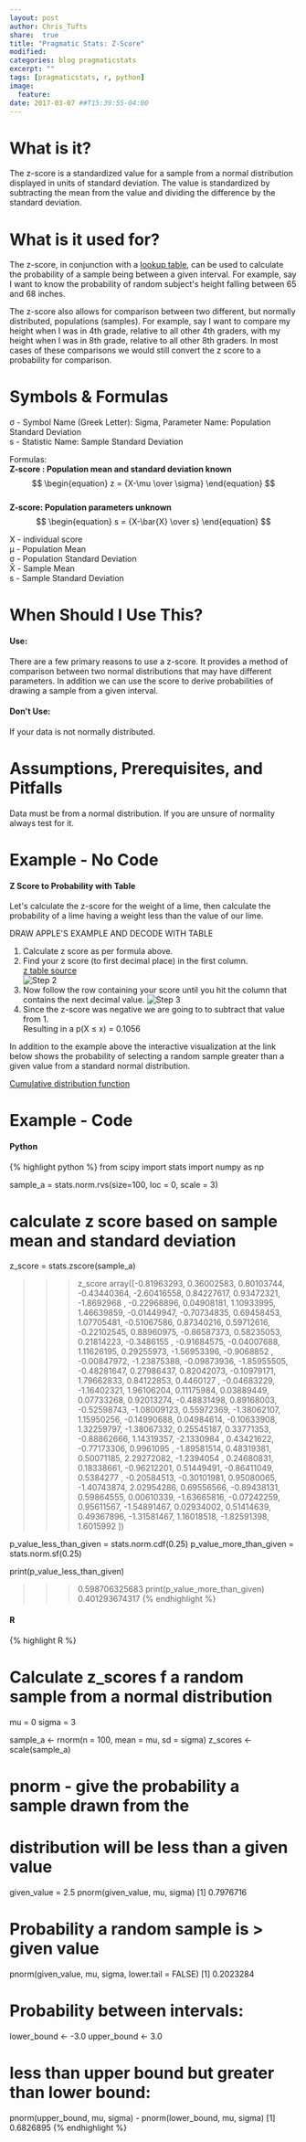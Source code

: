 ```yaml
---
layout: post
author: Chris_Tufts
share:  true
title: "Pragmatic Stats: Z-Score"
modified:
categories: blog pragmaticstats
excerpt: ""
tags: [pragmaticstats, r, python]
image:
  feature:
date: 2017-03-07 ##T15:39:55-04:00
---
```


# What is it?
The z-score is a standardized value for a sample from a normal distribution
displayed in units of standard deviation. The
value is standardized by subtracting the mean from the value and dividing the
difference by the standard deviation.

# What is it used for?
The z-score, in conjunction with a [lookup table](http://www.sjsu.edu/faculty/gerstman/EpiInfo/z-table.htm), can be used to calculate
the probability of a sample being between a given interval. For example,
say I want to know the probability of random subject's height falling between
65 and 68 inches.

The z-score also allows for comparison between two different, but normally
distributed, populations (samples). For example, say I want to compare my
height when I was in 4th grade, relative to all other 4th graders, with
my height when I was in 8th grade, relative to all other 8th graders. In
most cases of these comparisons we would still convert the z score to a probability
for comparison.

# Symbols & Formulas
&sigma; - Symbol Name (Greek Letter): Sigma,
  Parameter Name: Population Standard Deviation<br/>
s - Statistic Name: Sample Standard Deviation

Formulas:<br />
<b>Z-score : Population mean and standard deviation known</b><br/>
<span>
$$
\begin{equation}
z = {X-\mu \over \sigma}
\end{equation}
$$
</span><br/>
<b>Z-score: Population parameters unknown</b><br/>
<span>
$$
\begin{equation}
s = {X-\bar{X} \over s}
\end{equation}
$$
</span>


X - individual score<br/>
&mu; - Population Mean<br />
&sigma; - Population Standard Deviation<br/>
X&#772; - Sample Mean<br/>
s - Sample Standard Deviation

# When Should I Use This?

#### Use:

There are a few primary reasons to use a z-score. It provides a method of
comparison between two normal distributions that may have different parameters.
In addition we can use the score to derive probabilities of drawing a sample
from a given interval.

#### Don't Use:
If your data is not normally distributed.

# Assumptions, Prerequisites, and Pitfalls
Data must be from a normal distribution. If you are unsure of normality always
test for it.

# Example - No Code

#### Z Score to Probability with Table
Let's calculate the z-score for the weight of a lime, then calculate
the probability of a lime having a weight less than the value of our lime.

DRAW APPLE'S EXAMPLE  AND DECODE WITH TABLE

1. Calculate z score as per formula above.
2. Find your z score (to first decimal place) in the first column.<br/>
[z table source](http://www.sjsu.edu/faculty/gerstman/EpiInfo/z-table.htm)<br/>
![Step 2](/images/pragmatic_stats_zscore/ztable_step1.png)<br/>
3. Now follow the row containing your score until you hit the column
that contains the next decimal value.
![Step 3](/images/pragmatic_stats_zscore/ztable_step2.png)
4. Since the z-score was negative we are going to to subtract that value from 1.
<br/>Resulting in a p(X &le; x) = 0.1056 

In addition to the example above the interactive visualization at the
link below shows the probability of selecting a random sample greater than
a given value from a standard normal distribution.

[Cumulative distribution function](https://bl.ocks.org/ctufts/raw/a90019910166d8378c6462dfd2f6f3ec/)

# Example - Code

#### Python

{% highlight python %}
from scipy import stats
import numpy as np

sample_a = stats.norm.rvs(size=100, loc = 0, scale = 3)
# calculate z score based on sample mean and standard deviation
z_score  = stats.zscore(sample_a)
>>> z_score
array([-0.81963293,  0.36002583,  0.80103744, -0.43440364, -2.60416558,
        0.84227617,  0.93472321, -1.8692968 , -0.22968896,  0.04908181,
        1.10933995,  1.46639859, -0.01449947, -0.70734835,  0.69458453,
        1.07705481, -0.51067586,  0.87340216,  0.59712616, -0.22102545,
        0.88960975, -0.86587373,  0.58235053,  0.21814223, -0.3486155 ,
       -0.91684575, -0.04007688,  1.11626195,  0.29255973, -1.56953396,
       -0.9068852 , -0.00847972, -1.23875388, -0.09873936, -1.85955505,
       -0.48281647,  0.27986437,  0.82042073, -0.10979171,  1.79662833,
        0.84122853,  0.4460127 , -0.04683229, -1.16402321,  1.96106204,
        0.11175984,  0.03889449,  0.07733268,  0.92013274, -0.48831498,
        0.89168003, -0.52598743, -1.08009123,  0.55972369, -1.38062107,
        1.15950256, -0.14990688,  0.04984614, -0.10633908,  1.32259797,
       -1.38067332,  0.25545187,  0.33771353, -0.88862666,  1.14319357,
       -2.1330984 ,  0.43421622, -0.77173306,  0.9961095 , -1.89581514,
        0.48319381,  0.50071185,  2.29272082, -1.2394054 ,  0.24680831,
        0.18338661, -0.96212201,  0.51449491, -0.86411049,  0.5384277 ,
       -0.20584513, -0.30101981,  0.95080065, -1.40743874,  2.02954286,
        0.69556566, -0.89438131,  0.59864555,  0.00610339, -1.63665816,
       -0.07242259,  0.95611567, -1.54891467,  0.02934002,  0.51414639,
        0.49367896, -1.31581467,  1.16018518, -1.82591398,  1.6015992 ])

p_value_less_than_given = stats.norm.cdf(0.25)
p_value_more_than_given = stats.norm.sf(0.25)

print(p_value_less_than_given)
>>> 0.598706325683
print(p_value_more_than_given)
>>> 0.401293674317
{% endhighlight %}

#### R
{% highlight R %}
# Calculate z_scores f a random sample from a normal distribution
mu = 0
sigma = 3

sample_a <- rnorm(n = 100, mean = mu, sd = sigma)
z_scores <- scale(sample_a)

# pnorm - give the probability a sample drawn from the
# distribution will be less than a given value
given_value = 2.5
pnorm(given_value, mu, sigma)
[1] 0.7976716

# Probability a random sample is > given value
pnorm(given_value, mu, sigma, lower.tail = FALSE)
[1] 0.2023284

# Probability between intervals:
lower_bound <- -3.0
upper_bound <- 3.0
# less than upper bound but greater than lower bound:
pnorm(upper_bound, mu, sigma) - pnorm(lower_bound, mu, sigma)
[1] 0.6826895
{% endhighlight %}

[jekyll-gh]: https://github.com/jekyll/jekyll
[jekyll]:    http://jekyllrb.com
